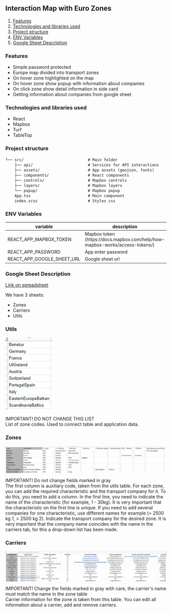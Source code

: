 ## Interaction Map with Euro Zones

1. [Features](#features)
1. [Technologies and libraries used](#technology)
1. [Project structure](#structure)
1. [ENV Variables](#variables)
1. [Google Sheet Description](#googlesheet)

### <a name="features">Features</a>

-   Simple password protected
-   Europe map divided into transport zones
-   On hover zone highlighted on the map
-   On hover zone show popup with information about companies
-   On click zone show detail information in side card
-   Getting information about companies from google sheet

### <a name="technology">Technologies and libraries used</a>

-   React
-   Mapbox
-   Turf
-   TableTop

### <a name="structure">Project structure</a>

```
└── src/                            # Main folder
    ├── api/                        # Services for API interactions
    ├── assets/                     # App assets (geojson, fonts)
    ├── components/                 # React components
    ├── controls/                   # Mapbox controls
    ├── layers/                     # Mapbox layers
    └── popup/                      # Mapbox popup
    App.tsx                         # Main component
    index.scss                      # Styles css
```

### <a name="variables">ENV Variables</a>

<table class="table table-bordered table-striped">
  <thead>
  <tr>
    <th style="width: 100px;">variable</th>
    <th >description</th>
  </tr>
  </thead>
  <tbody>
    <tr>
      <td>REACT_APP_MAPBOX_TOKEN</td>
      <td>Mapbox token (https://docs.mapbox.com/help/how-mapbox-works/access-tokens/)</td>
    </tr>
    <tr>
      <td>REACT_APP_PASSWORD</td>
      <td>App enter password</td>
    </tr>
    <tr>
      <td>REACT_APP_GOOGLE_SHEET_URL</td>
      <td>Google sheet url</td>
    </tr>
  </tbody>
</table>

### <a name="googlesheet">Google Sheet Description</a>

[Link on spreadsheet](https://docs.google.com/spreadsheets/d/1WiCHITHe2RrYocz_xxnoXxwhNDIibQhoIGe6hZpNU6c/edit#gid=1139380687)

We have 3 sheets:

-   Zones
-   Carriers
-   Utils

### Utils

![Utils](https://github.com/Postamentovich/companies-map/blob/master/src/assets/images/utils.PNG)

IMPORTANT! DO NOT CHANGE THIS LIST <br>
List of zone codes. Used to connect table and application data.

### Zones

![Utils](https://github.com/Postamentovich/companies-map/blob/master/src/assets/images/zones.PNG)
IMPORTANT! Do not change fields marked in gray <br>
The first column is auxiliary code, taken from the utils table.
For each zone, you can add the required characteristic and the transport company for it. To do this, you need to add a column. In the first line, you need to indicate the name of the characteristic (for example, 1 - 30kg). It is very important that the characteristic on the first line is unique. If you need to add several companies for one characteristic, use different names for example (> 2500 kg 1, > 2500 kg 2). Indicate the transport company for the desired zone. It is very important that the company name coincides with the name in the carriers tab, for this a drop-down list has been made.

### Carriers

![Utils](https://github.com/Postamentovich/companies-map/blob/master/src/assets/images/carriers.PNG)
IMPORTANT! Change the fields marked in gray with care, the carrier's name must match the name in the zone table<br>
Carrier information for the zone is taken from this table. You can edit all information about a carrier, add and remove carriers.

